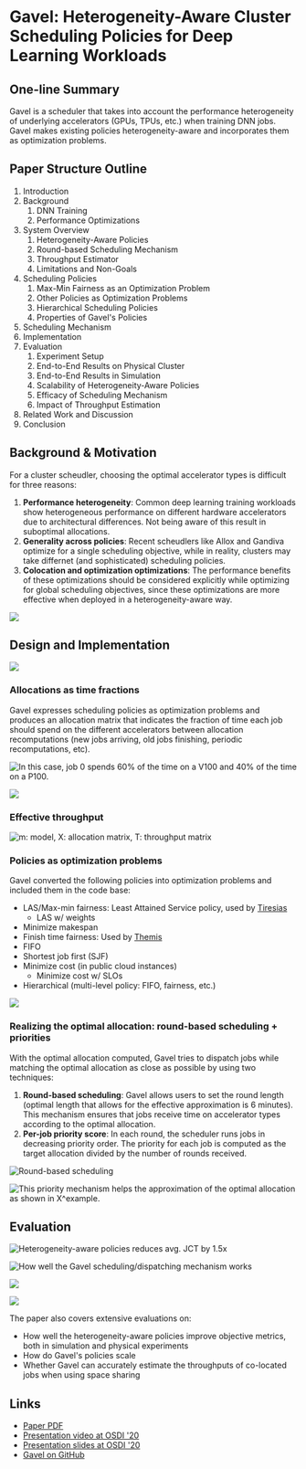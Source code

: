 # Gavel: Heterogeneity-Aware Cluster Scheduling Policies for Deep Learning Workloads

## One-line Summary

Gavel is a scheduler that takes into account the performance heterogeneity of underlying accelerators \(GPUs, TPUs, etc.\) when training DNN jobs. Gavel makes existing policies heterogeneity-aware and incorporates them as optimization problems.

## Paper Structure Outline

1. Introduction
2. Background
   1. DNN Training
   2. Performance Optimizations
3. System Overview
   1. Heterogeneity-Aware Policies
   2. Round-based Scheduling Mechanism
   3. Throughput Estimator
   4. Limitations and Non-Goals
4. Scheduling Policies
   1. Max-Min Fairness as an Optimization Problem
   2. Other Policies as Optimization Problems
   3. Hierarchical Scheduling Policies
   4. Properties of Gavel's Policies
5. Scheduling Mechanism
6. Implementation
7. Evaluation
   1. Experiment Setup
   2. End-to-End Results on Physical Cluster
   3. End-to-End Results in Simulation
   4. Scalability of Heterogeneity-Aware Policies
   5. Efficacy of Scheduling Mechanism
   6. Impact of Throughput Estimation
8. Related Work and Discussion
9. Conclusion

## Background & Motivation

For a cluster scheudler, choosing the optimal accelerator types is difficult for three reasons:

1. **Performance heterogeneity**: Common deep learning training workloads show heterogeneous performance on different hardware accelerators due to architectural differences. Not being aware of this result in suboptimal allocations.
2. **Generality across policies**: Recent scheudlers like Allox and Gandiva optimize for a single scheduling objective, while in reality, clusters may take differnet \(and sophisticated\) scheduling policies.
3. **Colocation and optimization optimizations**: The performance benefits of these optimizations should be considered explicitly while optimizing for global scheduling objectives, since these optimizations are more effective when deployed in a heterogeneity-aware way.

![](../../.gitbook/assets/screen-shot-2021-05-12-at-2.22.24-pm.png)

## Design and Implementation

![](../../.gitbook/assets/screen-shot-2021-05-12-at-2.31.57-pm.png)

### Allocations as time fractions

Gavel expresses scheduling policies as optimization problems and produces an allocation matrix that indicates the fraction of time each job should spend on the different accelerators between allocation recomputations \(new jobs arriving, old jobs finishing, periodic recomputations, etc\). 

![In this case, job 0 spends 60% of the time on a V100 and 40% of the time on a P100.](../../.gitbook/assets/screen-shot-2021-05-12-at-2.32.43-pm.png)

![](../../.gitbook/assets/screen-shot-2021-05-12-at-2.33.38-pm.png)

### Effective throughput

![m: model, X: allocation matrix, T: throughput matrix](../../.gitbook/assets/screen-shot-2021-05-12-at-6.51.35-pm.png)

### Policies as optimization problems

Gavel converted the following policies into optimization problems and included them in the code base:

* LAS/Max-min fairness: Least Attained Service policy, used by [Tiresias](tiresias-a-gpu-cluster-manager-for-distributed-deep-learning.md)
  * LAS w/ weights
* Minimize makespan
* Finish time fairness: Used by [Themis](themis-fair-and-efficient-gpu-cluster-scheduling.md)
* FIFO
* Shortest job first \(SJF\)
* Minimize cost \(in public cloud instances\)
  * Minimize cost w/ SLOs
* Hierarchical \(multi-level policy: FIFO, fairness, etc.\)

![](../../.gitbook/assets/screen-shot-2021-05-12-at-6.57.37-pm.png)

### Realizing the optimal allocation: round-based scheduling + priorities

With the optimal allocation computed, Gavel tries to dispatch jobs while matching the optimal allocation as close as possible by using two techniques:

1. **Round-based scheduling**: Gavel allows users to set the round length \(optimal length that allows for the effective approximation is 6 minutes\). This mechanism ensures that jobs receive time on accelerator types according to the optimal allocation. 
2. **Per-job priority score**: In each round, the scheduler runs jobs in decreasing priority order. The priority for each job is computed as the target allocation divided by the number of rounds received.

![Round-based scheduling](../../.gitbook/assets/screen-shot-2021-05-12-at-2.40.59-pm.png)

![This priority mechanism helps the approximation of the optimal allocation as shown in X^example.](../../.gitbook/assets/screen-shot-2021-05-12-at-2.34.56-pm.png)

## Evaluation

![Heterogeneity-aware policies reduces avg. JCT by 1.5x](../../.gitbook/assets/screen-shot-2021-05-12-at-7.05.55-pm.png)

![How well the Gavel scheduling/dispatching mechanism works](../../.gitbook/assets/screen-shot-2021-05-12-at-7.12.41-pm.png)

![](../../.gitbook/assets/screen-shot-2021-05-12-at-7.14.21-pm.png)

![](../../.gitbook/assets/screen-shot-2021-05-12-at-7.15.40-pm.png)

The paper also covers extensive evaluations on:

* How well the heterogeneity-aware policies improve objective metrics, both in simulation and physical experiments
* How do Gavel's policies scale
* Whether Gavel can accurately estimate the throughputs of co-located jobs when using space sharing

## Links

* [Paper PDF](https://cs.stanford.edu/~matei/papers/2020/osdi_gavel.pdf)
* [Presentation video at OSDI '20](https://www.youtube.com/watch?v=I2PsnUo6WPk)
* [Presentation slides at OSDI '20](https://www.usenix.org/sites/default/files/conference/protected-files/osdi20_slides_narayanan.pdf)
* [Gavel on GitHub](https://github.com/stanford-futuredata/gavel)

